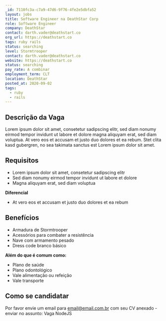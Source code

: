 ```yaml
---
_id: 7110fc3a-c7a9-47d6-9f76-4fe2e5dbfa52
layout: jobs
title: Software Engineer na DeathStar Corp
role: Software Engineer
company: DeathStar
contact: darth.vader@deathstart.co
org_url: https://deathstart.co
tags: ruby rails
status: searching
level: Stormtrooper
contact: darth.vader@deathstart.co
website: https://deathstart.co
status: searching
pay_rate: A combinar
employment_term: CLT
location: DeathStar
posted_at: 2020-09-02
tags:
  - ruby
  - rails
---
```


## Descrição da Vaga


Lorem ipsum dolor sit amet, consetetur sadipscing elitr, sed diam nonumy eirmod tempor invidunt ut labore et dolore magna aliquyam erat, sed diam voluptua. At vero eos et accusam et justo duo dolores et ea rebum. Stet clita kasd gubergren, no sea takimata sanctus est Lorem ipsum dolor sit amet.


## Requisitos


* Lorem ipsum dolor sit amet, consetetur sadipscing elitr
* Sed diam nonumy eirmod tempor invidunt ut labore et dolore
* Magna aliquyam erat, sed diam voluptua

**Diferencial**

* At vero eos et accusam et justo duo dolores et ea rebum


## Benefícios

* Armadura de Stormtrooper
* Acessórios para combater a resistência
* Nave com armamento pesado
* Dress code branco básico

**Além do que é comum como:**

* Plano de saúde
* Plano odontológico
* Vale alimentação ou refeição
* Vale transporte


## Como se candidatar

Por favor envie um email para email@email.com.br com seu CV anexado - enviar no assunto: Vaga NodeJS
